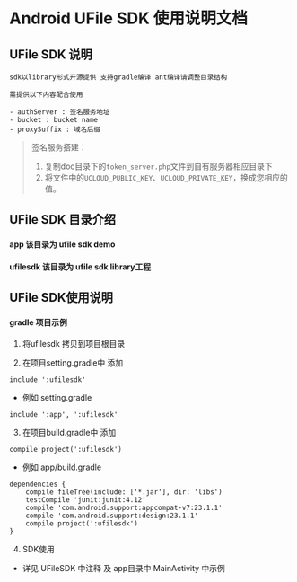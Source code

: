 # Android UFile SDK 使用说明文档

## UFile SDK 说明

    sdk以library形式开源提供 支持gradle编译 ant编译请调整目录结构

    需提供以下内容配合使用

    - authServer : 签名服务地址
    - bucket : bucket name
    - proxySuffix : 域名后缀

> 签名服务搭建：
> 1. 复制doc目录下的`token_server.php`文件到自有服务器相应目录下
> 2. 将文件中的`UCLOUD_PUBLIC_KEY`、`UCLOUD_PRIVATE_KEY`，换成您相应的值。


## UFile SDK 目录介绍

  #### app  该目录为 ufile sdk demo

  #### ufilesdk 该目录为 ufile sdk library工程


## UFile SDK使用说明

  #### gradle 项目示例

   1. 将ufilesdk 拷贝到项目根目录

   2. 在项目setting.gradle中 添加

    include ':ufilesdk'

   - 例如 setting.gradle

    include ':app', ':ufilesdk'

   3. 在项目build.gradle中 添加

    compile project(':ufilesdk')

   - 例如 app/build.gradle

    dependencies {
        compile fileTree(include: ['*.jar'], dir: 'libs')
        testCompile 'junit:junit:4.12'
        compile 'com.android.support:appcompat-v7:23.1.1'
        compile 'com.android.support:design:23.1.1'
        compile project(':ufilesdk')
    }

   4. SDK使用

   - 详见 UFileSDK 中注释 及 app目录中 MainActivity 中示例

